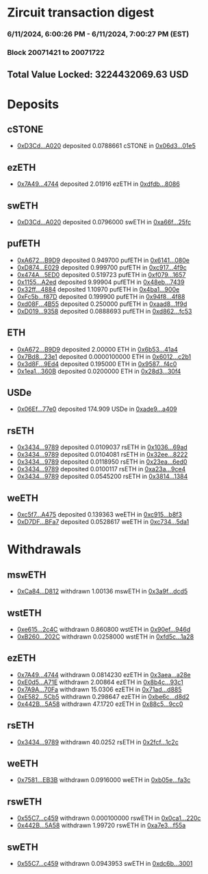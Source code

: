 # Zircuit transaction digest
### 6/11/2024, 6:00:26 PM - 6/11/2024, 7:00:27 PM (EST)
### Block 20071421 to 20071722

## Total Value Locked: 3224432069.63 USD

# Deposits
## cSTONE
- [0xD3Cd...A020](https://etherscan.io/address/0xD3Cd153156E97638b7Fe71a8dd4A9a5c3a59A020) deposited 0.0788661 cSTONE in [0x06d3...01e5](https://etherscan.io/tx/0xD3Cd153156E97638b7Fe71a8dd4A9a5c3a59A020)
## ezETH
- [0x7A49...4744](https://etherscan.io/address/0x7A493Be5c2ce014cD049Bf178a1ac0Db1B434744) deposited 2.01916 ezETH in [0xdfdb...8086](https://etherscan.io/tx/0x7A493Be5c2ce014cD049Bf178a1ac0Db1B434744)
## swETH
- [0xD3Cd...A020](https://etherscan.io/address/0xD3Cd153156E97638b7Fe71a8dd4A9a5c3a59A020) deposited 0.0796000 swETH in [0xa66f...25fc](https://etherscan.io/tx/0xD3Cd153156E97638b7Fe71a8dd4A9a5c3a59A020)
## pufETH
- [0xA672...B9D9](https://etherscan.io/address/0xA672008FFe7d17a2fdc8dAb2A00FC75b03a3B9D9) deposited 0.949700 pufETH in [0x6141...080e](https://etherscan.io/tx/0xA672008FFe7d17a2fdc8dAb2A00FC75b03a3B9D9)
- [0xD874...E029](https://etherscan.io/address/0xD8746D9719Fb96bE42308b0eB9D9B8E91334E029) deposited 0.999700 pufETH in [0xc917...4f9c](https://etherscan.io/tx/0xD8746D9719Fb96bE42308b0eB9D9B8E91334E029)
- [0x474A...5ED0](https://etherscan.io/address/0x474A6C2Fa781B0c411Ea827E1440E757fA735ED0) deposited 0.519723 pufETH in [0xf079...1657](https://etherscan.io/tx/0x474A6C2Fa781B0c411Ea827E1440E757fA735ED0)
- [0x1155...A2ed](https://etherscan.io/address/0x1155628F537d4b24d2043933b148900B1425A2ed) deposited 9.99904 pufETH in [0x48eb...7439](https://etherscan.io/tx/0x1155628F537d4b24d2043933b148900B1425A2ed)
- [0x32ff...4884](https://etherscan.io/address/0x32ff4884f0A9062AE17C01538E46B0ea37Ea4884) deposited 1.10970 pufETH in [0x4ba1...900e](https://etherscan.io/tx/0x32ff4884f0A9062AE17C01538E46B0ea37Ea4884)
- [0xFc5b...f87D](https://etherscan.io/address/0xFc5b9F95FB9135B6b72F47d8F586BC7F72aFf87D) deposited 0.199900 pufETH in [0x94f8...4f88](https://etherscan.io/tx/0xFc5b9F95FB9135B6b72F47d8F586BC7F72aFf87D)
- [0xd08F...4B55](https://etherscan.io/address/0xd08F177f6Fe96B5D863A5e45027eaFB041bc4B55) deposited 0.250000 pufETH in [0xaad8...1f9d](https://etherscan.io/tx/0xd08F177f6Fe96B5D863A5e45027eaFB041bc4B55)
- [0xD019...9358](https://etherscan.io/address/0xD0193d5C5A0E4509EB5E7d2C8D0a910F60979358) deposited 0.0888693 pufETH in [0xd862...fc53](https://etherscan.io/tx/0xD0193d5C5A0E4509EB5E7d2C8D0a910F60979358)
## ETH
- [0xA672...B9D9](https://etherscan.io/address/0xA672008FFe7d17a2fdc8dAb2A00FC75b03a3B9D9) deposited 2.00000 ETH in [0x6b53...41a4](https://etherscan.io/tx/0xA672008FFe7d17a2fdc8dAb2A00FC75b03a3B9D9)
- [0x7Bd8...23e1](https://etherscan.io/address/0x7Bd8B37A84c827DF6e09b86B5F135BF5BF9d23e1) deposited 0.0000100000 ETH in [0x6012...c2b1](https://etherscan.io/tx/0x7Bd8B37A84c827DF6e09b86B5F135BF5BF9d23e1)
- [0x3d8F...9Ed4](https://etherscan.io/address/0x3d8FB97a38d794c8915bd61300fBA7285DC69Ed4) deposited 0.195000 ETH in [0x9587...f4c0](https://etherscan.io/tx/0x3d8FB97a38d794c8915bd61300fBA7285DC69Ed4)
- [0x1ea1...360B](https://etherscan.io/address/0x1ea1C38A899e5B0B2d193a42e24e554914DE360B) deposited 0.0200000 ETH in [0x28d3...30f4](https://etherscan.io/tx/0x1ea1C38A899e5B0B2d193a42e24e554914DE360B)
## USDe
- [0x06Ef...77e0](https://etherscan.io/address/0x06Ef4f2d68775DCBcF09aAFA34D2DbFBC97A77e0) deposited 174.909 USDe in [0xade9...a409](https://etherscan.io/tx/0x06Ef4f2d68775DCBcF09aAFA34D2DbFBC97A77e0)
## rsETH
- [0x3434...9789](https://etherscan.io/address/0x34349c5569e7B846c3558961552D2202760A9789) deposited 0.0109037 rsETH in [0x1036...69ad](https://etherscan.io/tx/0x34349c5569e7B846c3558961552D2202760A9789)
- [0x3434...9789](https://etherscan.io/address/0x34349c5569e7B846c3558961552D2202760A9789) deposited 0.0104081 rsETH in [0x32ee...8222](https://etherscan.io/tx/0x34349c5569e7B846c3558961552D2202760A9789)
- [0x3434...9789](https://etherscan.io/address/0x34349c5569e7B846c3558961552D2202760A9789) deposited 0.0118950 rsETH in [0x23ea...6ed0](https://etherscan.io/tx/0x34349c5569e7B846c3558961552D2202760A9789)
- [0x3434...9789](https://etherscan.io/address/0x34349c5569e7B846c3558961552D2202760A9789) deposited 0.0100117 rsETH in [0xa23a...9ce4](https://etherscan.io/tx/0x34349c5569e7B846c3558961552D2202760A9789)
- [0x3434...9789](https://etherscan.io/address/0x34349c5569e7B846c3558961552D2202760A9789) deposited 0.0545200 rsETH in [0x3814...1384](https://etherscan.io/tx/0x34349c5569e7B846c3558961552D2202760A9789)
## weETH
- [0xc5f7...A475](https://etherscan.io/address/0xc5f705cA8f70acc5F3d3DB9636558102f528A475) deposited 0.139363 weETH in [0xc915...b8f3](https://etherscan.io/tx/0xc5f705cA8f70acc5F3d3DB9636558102f528A475)
- [0xD7DF...BFa7](https://etherscan.io/address/0xD7DF7E085214743530afF339aFC420c7c720BFa7) deposited 0.0528617 weETH in [0xc734...5da1](https://etherscan.io/tx/0xD7DF7E085214743530afF339aFC420c7c720BFa7)
# Withdrawals
## mswETH
- [0xCa84...D812](https://etherscan.io/address/0xCa8443d2F918EF0d696Bb11183402642683ED812) withdrawn 1.00136 mswETH in [0x3a9f...dcd5](https://etherscan.io/tx/0xCa8443d2F918EF0d696Bb11183402642683ED812)
## wstETH
- [0xe615...2c4C](https://etherscan.io/address/0xe61520fb67A76Ec88488a96858BB6a054f482c4C) withdrawn 0.860800 wstETH in [0x90ef...946d](https://etherscan.io/tx/0xe61520fb67A76Ec88488a96858BB6a054f482c4C)
- [0xB260...202C](https://etherscan.io/address/0xB2603DBa60e997B4C3dF90B162E9c2D1aF77202C) withdrawn 0.0258000 wstETH in [0xfd5c...1a28](https://etherscan.io/tx/0xB2603DBa60e997B4C3dF90B162E9c2D1aF77202C)
## ezETH
- [0x7A49...4744](https://etherscan.io/address/0x7A493Be5c2ce014cD049Bf178a1ac0Db1B434744) withdrawn 0.0814230 ezETH in [0x3aea...a28e](https://etherscan.io/tx/0x7A493Be5c2ce014cD049Bf178a1ac0Db1B434744)
- [0xE0d5...A71E](https://etherscan.io/address/0xE0d5bE4B8dA7794404759840C4aA8ec7f8C1A71E) withdrawn 2.00864 ezETH in [0x8b4c...93c1](https://etherscan.io/tx/0xE0d5bE4B8dA7794404759840C4aA8ec7f8C1A71E)
- [0x7A9A...70Fa](https://etherscan.io/address/0x7A9A9f11dA3b4B42da958e9f950eF2c27C9b70Fa) withdrawn 15.0306 ezETH in [0x71ad...d885](https://etherscan.io/tx/0x7A9A9f11dA3b4B42da958e9f950eF2c27C9b70Fa)
- [0xE582...5Cb5](https://etherscan.io/address/0xE582794320FA7424A1f9db360A46446244065Cb5) withdrawn 0.298647 ezETH in [0xbe6c...d8d2](https://etherscan.io/tx/0xE582794320FA7424A1f9db360A46446244065Cb5)
- [0x442B...5A58](https://etherscan.io/address/0x442B797D8AaC508bc79Fd8210d5331C5a2555A58) withdrawn 47.1720 ezETH in [0x88c5...9cc0](https://etherscan.io/tx/0x442B797D8AaC508bc79Fd8210d5331C5a2555A58)
## rsETH
- [0x3434...9789](https://etherscan.io/address/0x34349c5569e7B846c3558961552D2202760A9789) withdrawn 40.0252 rsETH in [0x2fcf...1c2c](https://etherscan.io/tx/0x34349c5569e7B846c3558961552D2202760A9789)
## weETH
- [0x7581...EB3B](https://etherscan.io/address/0x7581CEB085FA934B6C0D371162905D82e0d6EB3B) withdrawn 0.0916000 weETH in [0xb05e...fa3c](https://etherscan.io/tx/0x7581CEB085FA934B6C0D371162905D82e0d6EB3B)
## rswETH
- [0x55C7...c459](https://etherscan.io/address/0x55C782227b878C53A365603a68A2Ee1948D8c459) withdrawn 0.000100000 rswETH in [0x0ca1...220c](https://etherscan.io/tx/0x55C782227b878C53A365603a68A2Ee1948D8c459)
- [0x442B...5A58](https://etherscan.io/address/0x442B797D8AaC508bc79Fd8210d5331C5a2555A58) withdrawn 1.99720 rswETH in [0xa7e3...f55a](https://etherscan.io/tx/0x442B797D8AaC508bc79Fd8210d5331C5a2555A58)
## swETH
- [0x55C7...c459](https://etherscan.io/address/0x55C782227b878C53A365603a68A2Ee1948D8c459) withdrawn 0.0943953 swETH in [0xdc6b...3001](https://etherscan.io/tx/0x55C782227b878C53A365603a68A2Ee1948D8c459)
